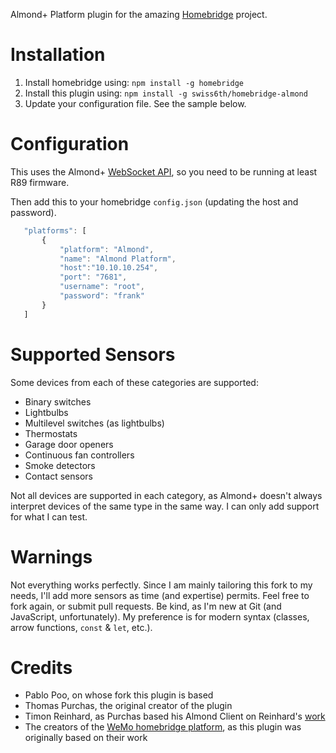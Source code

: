 Almond+ Platform plugin for the amazing [Homebridge](https://github.com/nfarina/homebridge) project.

# Installation

1. Install homebridge using: `npm install -g homebridge`
2. Install this plugin using: `npm install -g swiss6th/homebridge-almond`
3. Update your configuration file. See the sample below.

# Configuration

This uses the Almond+ [WebSocket API](https://wiki.securifi.com/index.php/Websockets_Documentation#Devicelist), so you need to be running at least R89 firmware.

Then add this to your homebridge `config.json` (updating the host and password).

 ```javascript
    "platforms": [
        {
            "platform": "Almond",
            "name": "Almond Platform",
            "host":"10.10.10.254",
            "port": "7681",
            "username": "root",
            "password": "frank"
        }
    ]
```

# Supported Sensors

Some devices from each of these categories are supported:

- Binary switches
- Lightbulbs
- Multilevel switches (as lightbulbs)
- Thermostats
- Garage door openers
- Continuous fan controllers
- Smoke detectors
- Contact sensors

Not all devices are supported in each category, as Almond+ doesn't always interpret devices of the same type in the same way. I can only add support for what I can test.

# Warnings

Not everything works perfectly. Since I am mainly tailoring this fork to my needs, I'll add more sensors as time (and expertise) permits. Feel free to fork again, or submit pull requests. Be kind, as I'm new at Git (and JavaScript, unfortunately). My preference is for modern syntax (classes, arrow functions, `const` & `let`, etc.).

# Credits
- Pablo Poo, on whose fork this plugin is based
- Thomas Purchas, the original creator of the plugin
- Timon Reinhard, as Purchas based his Almond Client on Reinhard's [work](https://github.com/timonreinhard/wemo-client)
- The creators of the [WeMo homebridge platform](https://github.com/rudders/homebridge-platform-wemo), as this plugin was originally based on their work